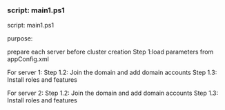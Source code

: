 
### script: main1.ps1

script: main1.ps1

purpose: 

prepare each server before cluster creation 
Step 1:load parameters from appConfig.xml

For server 1:
Step 1.2: Join the domain and add domain accounts
Step 1.3: Install roles and features

For server 2:
Step 1.2: Join the domain and add domain accounts
Step 1.3: Install roles and features

